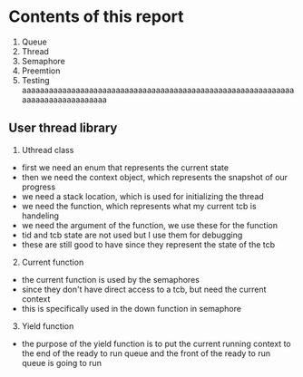 # Contents of this report
1. Queue
2. Thread
3. Semaphore
4. Preemtion
5. Testing
aaaaaaaaaaaaaaaaaaaaaaaaaaaaaaaaaaaaaaaaaaaaaaaaaaaaaaaaaaaaaaaaaaaaaaaaaaaaaaaa
## User thread library
1. Uthread class
* first we need an enum that represents the current state
* then we need the context object, which represents the snapshot of our progress
* we need a stack location, which is used for initializing the thread
* we need the function, which represents what my current tcb is handeling
* we need the argument of the function, we use these for the function
* tid and tcb state are not used but I use them for debugging
* these are still good to have since they represent the state of the tcb
2. Current function
* the current function is used by the semaphores
* since they don't have direct access to a tcb, but need the current context
* this is specifically used in the down function in semaphore
3. Yield function
* the purpose of the yield function is to put the current running context
to the end of the ready to run queue and the front of the ready to run queue
is going to run
